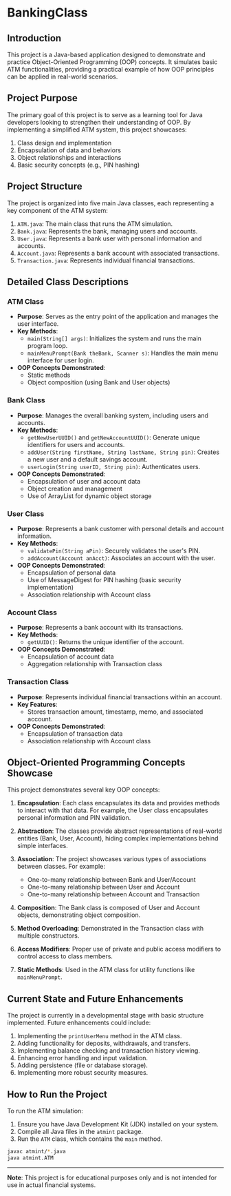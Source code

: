 # BankingClass

## Introduction

This project is a Java-based application designed to demonstrate and practice Object-Oriented Programming (OOP) concepts. It simulates basic ATM functionalities, providing a practical example of how OOP principles can be applied in real-world scenarios.

## Project Purpose

The primary goal of this project is to serve as a learning tool for Java developers looking to strengthen their understanding of OOP. By implementing a simplified ATM system, this project showcases:

1. Class design and implementation
2. Encapsulation of data and behaviors
3. Object relationships and interactions
4. Basic security concepts (e.g., PIN hashing)

## Project Structure

The project is organized into five main Java classes, each representing a key component of the ATM system:

1. `ATM.java`: The main class that runs the ATM simulation.
2. `Bank.java`: Represents the bank, managing users and accounts.
3. `User.java`: Represents a bank user with personal information and accounts.
4. `Account.java`: Represents a bank account with associated transactions.
5. `Transaction.java`: Represents individual financial transactions.

## Detailed Class Descriptions

### ATM Class
- **Purpose**: Serves as the entry point of the application and manages the user interface.
- **Key Methods**:
  - `main(String[] args)`: Initializes the system and runs the main program loop.
  - `mainMenuPrompt(Bank theBank, Scanner s)`: Handles the main menu interface for user login.
- **OOP Concepts Demonstrated**:
  - Static methods
  - Object composition (using Bank and User objects)

### Bank Class
- **Purpose**: Manages the overall banking system, including users and accounts.
- **Key Methods**:
  - `getNewUserUUID()` and `getNewAccountUUID()`: Generate unique identifiers for users and accounts.
  - `addUser(String firstName, String lastName, String pin)`: Creates a new user and a default savings account.
  - `userLogin(String userID, String pin)`: Authenticates users.
- **OOP Concepts Demonstrated**:
  - Encapsulation of user and account data
  - Object creation and management
  - Use of ArrayList for dynamic object storage

### User Class
- **Purpose**: Represents a bank customer with personal details and account information.
- **Key Methods**:
  - `validatePin(String aPin)`: Securely validates the user's PIN.
  - `addAccount(Account anAcct)`: Associates an account with the user.
- **OOP Concepts Demonstrated**:
  - Encapsulation of personal data
  - Use of MessageDigest for PIN hashing (basic security implementation)
  - Association relationship with Account class

### Account Class
- **Purpose**: Represents a bank account with its transactions.
- **Key Methods**:
  - `getUUID()`: Returns the unique identifier of the account.
- **OOP Concepts Demonstrated**:
  - Encapsulation of account data
  - Aggregation relationship with Transaction class

### Transaction Class
- **Purpose**: Represents individual financial transactions within an account.
- **Key Features**:
  - Stores transaction amount, timestamp, memo, and associated account.
- **OOP Concepts Demonstrated**:
  - Encapsulation of transaction data
  - Association relationship with Account class

## Object-Oriented Programming Concepts Showcase

This project demonstrates several key OOP concepts:

1. **Encapsulation**: Each class encapsulates its data and provides methods to interact with that data. For example, the User class encapsulates personal information and PIN validation.

2. **Abstraction**: The classes provide abstract representations of real-world entities (Bank, User, Account), hiding complex implementations behind simple interfaces.

3. **Association**: The project showcases various types of associations between classes. For example:
   - One-to-many relationship between Bank and User/Account
   - One-to-many relationship between User and Account
   - One-to-many relationship between Account and Transaction

4. **Composition**: The Bank class is composed of User and Account objects, demonstrating object composition.

5. **Method Overloading**: Demonstrated in the Transaction class with multiple constructors.

6. **Access Modifiers**: Proper use of private and public access modifiers to control access to class members.

7. **Static Methods**: Used in the ATM class for utility functions like `mainMenuPrompt`.

## Current State and Future Enhancements

The project is currently in a developmental stage with basic structure implemented. Future enhancements could include:

1. Implementing the `printUserMenu` method in the ATM class.
2. Adding functionality for deposits, withdrawals, and transfers.
3. Implementing balance checking and transaction history viewing.
4. Enhancing error handling and input validation.
5. Adding persistence (file or database storage).
6. Implementing more robust security measures.

## How to Run the Project

To run the ATM simulation:

1. Ensure you have Java Development Kit (JDK) installed on your system.
2. Compile all Java files in the `atmint` package.
3. Run the `ATM` class, which contains the `main` method.

```bash
javac atmint/*.java
java atmint.ATM
```

---

**Note**: This project is for educational purposes only and is not intended for use in actual financial systems.
